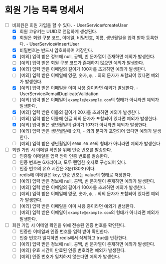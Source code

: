 # 회원 기능 목록 명세서

* [ ] 비회원은 회원 가입을 할 수 있다. - UserService#createUser
  * [x] 회원 고유키는 UUID로 랜덤하게 생성된다.
  * [x] 회원은 회원 구분 코드, 이메일, 비밀번호, 이름, 생년월일을 입력 받아 등록한다. - UserService#insertUser
  * [x] 비밀번호는 반드시 암호화하여 저장한다.
  * [x] [예외] 입력 받은 정보에 null, 공백, 빈 문자열이 존재하면 예외가 발생한다.
  * [ ] [예외] 입력 받은 회원 구분 코드가 존재하지 않으면 예외가 발생한다.
  * [x] [예외] 입력 받은 이메일의 길이가 100자를 초과하면 예외가 발생한다.
  * [ ] [예외] 입력 받은 이메일에 영문, 숫자, `@`, `.` 외의 문자가 포함되어 있다면 예외가 발생한다.
  * [x] [예외] 입력 받은 이메일을 이미 사용 중이라면 예외가 발생한다. - UserService#emailDuplicateValidation
  * [ ] [예외] 입력 받은 이메일이 `example@example.com`의 형태가 아니라면 예외가 발생한다.
  * [x] [예외] 입력 받은 이름의 길이가 20자를 초과하면 예외가 발생한다.
  * [ ] [예외] 입력 받은 이름에 한글 외의 문자가 포함되어 있다면 예외가 발생한다.
  * [x] [예외] 입력 받은 생년월일의 길이가 10자가 아니라면 예외가 발생한다.
  * [ ] [예외] 입력 받은 생년월일에 숫자, `-` 외의 문자가 포함되어 있다면 예외가 발생한다.
  * [ ] [예외] 입력 받은 생년월일이 `0000-00-00`의 형태가 아니라면 예외가 발생한다
* [ ] 회원 가입 시 이메일 확인을 위해 인증 번호를 발송한다.
  * [ ] 인증할 이메일을 입력 받아 인증 번호를 발송한다.
  * [ ] 인증 번호는 6자리이고, 모두 랜덤한 숫자로 구성되어 있다.
  * [ ] 인증 번호의 유효 시간은 3분(180초)이다.
  * [ ] redis에 이메일은 key, 인증 번호는 value의 형태로 저장한다.
  * [ ] [예외] 입력 받은 정보에 null, 공백, 빈 문자열이 존재하면 예외가 발생한다. 
  * [ ] [예외] 입력 받은 이메일의 길이가 100자를 초과하면 예외가 발생한다.
  * [ ] [예외] 입력 받은 이메일에 영문, 숫자, `@`, `.` 외의 문자가 포함되어 있다면 예외가 발생한다.
  * [ ] [예외] 입력 받은 이메일을 이미 사용 중이라면 예외가 발생한다.
  * [ ] [예외] 입력 받은 이메일이 `example@example.com`의 형태가 아니라면 예외가 발생한다.
* [ ] 회원 가입 시 이메일 확인을 위해 전송된 인증 번호를 확인한다.
  * [ ] 인증한 이메일과 인증 번호를 입력 받아 확인한다.
  * [ ] 인증 번호가 일치하면 redis에서 삭제하고 true를 반환한다.
  * [ ] [예외] 입력 받은 정보에 null, 공백, 빈 문자열이 존재하면 예외가 발생한다.
  * [ ] [예외] 유효 시간이 만료된 인증 번호라면 예외가 발생한다.
  * [ ] [예외] 인증 번호가 일치하지 않는다면 예외가 발생한다.